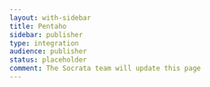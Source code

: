 ```yaml
---
layout: with-sidebar
title: Pentaho
sidebar: publisher
type: integration
audience: publisher
status: placeholder
comment: The Socrata team will update this page
---
```

